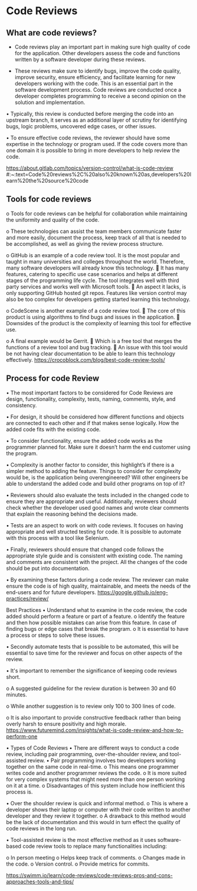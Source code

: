 # **Code Reviews**

## What are code reviews?
- Code reviews play an important part in making sure high quality of code for the application. Other developers assess the code and functions written by a software developer during these reviews.

- These reviews make sure to identify bugs, improve the code quality, improve security, ensure efficiency, and facilitate learning for new developers working with the code. This is an essential part in the software development process. Code reviews are conducted once a developer completes programming to receive a second opinion on the solution and implementation. 

•   Typically, this review is conducted before merging the code into an upstream branch, it serves as an additional layer of scrutiny for identifying bugs, logic problems, uncovered edge cases, or other issues. 

•   To ensure effective code reviews, the reviewer should have some expertise in the technology or program used. If the code covers more than one domain it is possible to bring in more developers to help review the code.

https://about.gitlab.com/topics/version-control/what-is-code-review #:~:text=Code%20reviews%2C%20also%20known%20as,developers%20learn%20the%20source%20code

## Tools for code reviews
o   Tools for code reviews can be helpful for collaboration while maintaining the uniformity and quality of the code. 

o   These technologies can assist the team members communicate faster and more easily, document the process, keep track of all that is needed to be accomplished, as well as giving the review process structure. 

o   GitHub is an example of a code review tool. It is the most popular and taught in many universities and colleges throughout the world. Therefore, many software developers will already know this technology. 
   It has many features, catering to specific use case scenarios and helps at different stages of the programming life cycle. The tool integrates well with third party services and works well with Microsoft tools. 
   An aspect it lacks, is only supporting GitHub hosted git repos. Features like version control may also be too complex for developers getting started learning this technology. 

o   CodeScene is another example of a code review tool. 
   The core of this product is using algorithms to find bugs and issues in the application. 
   Downsides of the product is the complexity of learning this tool for effective use. 

o   A final example would be Gerrit. 
   Which is a free tool that merges the functions of a review tool and bug tracking.
   An issue with this tool would be not having clear documentation to be able to learn this technology effectively.
https://crocoblock.com/blog/best-code-review-tools/

## Process for  code Review 
•   The most important factors to be considered for Code Reviews are design, functionality, complexity, tests, naming, comments, style, and consistency. 

•   For design, it should be considered how different functions and objects are connected to each other and if that makes sense logically. How the added code fits with the existing code. 

•   To consider functionality, ensure the added code works as the programmer planned for. Make sure it doesn’t harm the end customer using the program. 

•   Complexity is another factor to consider, this highlight’s if there is a simpler method to adding the feature. Things to consider for complexity would be, is the application being overengineered? Will other engineers be able to understand the added code and build other programs on top of it?

•   Reviewers should also evaluate the tests included in the changed code to ensure they are appropriate and useful. Additionally, reviewers should check whether the developer used good names and wrote clear comments that explain the reasoning behind the decisions made.

•   Tests are an aspect to work on with code reviews. It focuses on having appropriate and well structed testing for code. It is possible to automate with  this process with a tool like Selenium. 

•   Finally, reviewers should ensure that changed code follows the appropriate style guide and is consistent with existing code. The naming and comments are consistent with the project. All the changes of the code should be put into documentation. 

•   By examining these factors during a code review. The reviewer can make ensure the code is of high quality, maintainable, and meets the needs of the end-users and for future developers.
https://google.github.io/eng-practices/review/

Best Practices 
•   Understand what to examine in the code review, the code added should perform a feature or part of a feature. 
o   Identify the feature and then how possible mistakes can arise from this feature. In case of finding bugs or edge cases that break the program. 
o   It is essential to have a process or steps to solve these issues.

•   Secondly automate tests that is possible to be automated, this will be essential to save time for the reviewer and focus on other aspects of the review. 

•   It's important to remember the significance of keeping code reviews short. 

o   A suggested guideline for the review duration is between 30 and 60 minutes.

o   While another suggestion is to review only 100 to 300 lines of code. 

o   It is also important to provide constructive feedback rather than being overly harsh to ensure positivity and high morale.
https://www.futuremind.com/insights/what-is-code-review-and-how-to-perform-one

•   Types of Code Reviews 
•   There are different ways to conduct a code review, including pair programming, over-the-shoulder review, and tool-assisted review. 
•   Pair programming involves two developers working together on the same code in real-time. 
o   This means one programmer writes code and another programmer reviews the code. 
o   It is more suited for very complex systems that might need more than one person working on it at a time. 
o   Disadvantages of this system include how inefficient this process is. 

•   Over the shoulder review is quick and informal method. 
o   This is where a developer shows their laptop or computer with their code written to another developer and they review it together.
o   A drawback to this method would be the lack of documentation and this would in turn effect the quality of code reviews in the long run. 

•   Tool-assisted review is the most effective method as it uses software-based code review tools to replace many functionalities including:

o   In person meeting 
o   Helps keep track of comments.
o   Changes made in the code.
o   Version control.
o   Provide metrics for commits.

https://swimm.io/learn/code-reviews/code-reviews-pros-and-cons-approaches-tools-and-tips/




